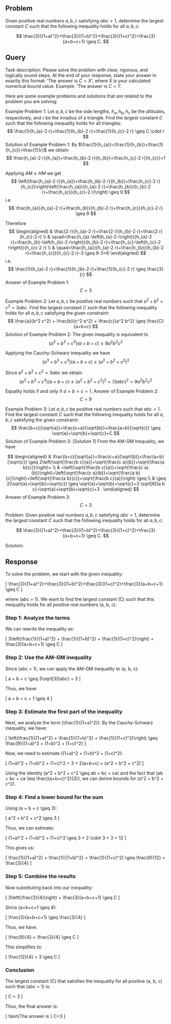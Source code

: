 ## Problem

Given positive real numbers $a, b, c$ satisfying $abc = 1$, determine the largest constant $C$ such that the following inequality holds for all $a, b, c$:

$$
\frac{3}{(1+a)^2}+\frac{3}{(1+b)^2}+\frac{3}{(1+c)^2}+\frac{3}{a+b+c+1} \geq C.
$$

## Query

Task description: Please solve the problem with clear, rigorous, and logically sound steps. At the end of your response, state your answer in exactly this format: 'The answer is $C=X$', where X is your calculated numerical bound value. Example: 'The answer is $C=1$'.

Here are some example problems and solutions that are related to the problem you are solving:

Example Problem 1: Let $a, b, c$ be the side lengths, $h_{a}, h_{b}, h_{c}$ be the altitudes, respectively, and $r$ be the inradius of a triangle. Find the largest constant $C$ such that the following inequality holds for all triangles:
$$
\frac{1}{h_{a}-2 r}+\frac{1}{h_{b}-2 r}+\frac{1}{h_{c}-2 r} \geq C \cdot r
$$
Solution of Example Problem 1: By $\frac{1}{h_{a}}+\frac{1}{h_{b}}+\frac{1}{h_{c}}=\frac{1}{r}$ we obtain
$$
\frac{h_{a}-2 r}{h_{a}}+\frac{h_{b}-2 r}{h_{b}}+\frac{h_{c}-2 r}{h_{c}}=1
$$

Applying $A M \geq H M$ we get
$$
\left(\frac{h_{a}-2 r}{h_{a}}+\frac{h_{b}-2 r}{h_{b}}+\frac{h_{c}-2 r}{h_{c}}\right)\left(\frac{h_{a}}{h_{a}-2 r}+\frac{h_{b}}{h_{b}-2 r}+\frac{h_{c}}{h_{c}-2 r}\right) \geq 9
$$
i.e.
$$
\frac{h_{a}}{h_{a}-2 r}+\frac{h_{b}}{h_{b}-2 r}+\frac{h_{c}}{h_{c}-2 r} \geq 9
$$

Therefore
$$
\begin{aligned}
& \frac{2 r}{h_{a}-2 r}+\frac{2 r}{h_{b}-2 r}+\frac{2 r}{h_{c}-2 r} \\
& \quad=\frac{h_{a}-\left(h_{a}-2 r\right)}{h_{a}-2 r}+\frac{h_{b}-\left(h_{b}-2 r\right)}{h_{b}-2 r}+\frac{h_{c}-\left(h_{c}-2 r\right)}{h_{c}-2 r} \\
& \quad=\frac{h_{a}}{h_{a}-2 r}+\frac{h_{b}}{h_{b}-2 r}+\frac{h_{c}}{h_{c}-2 r}-3 \geq 9-3=6
\end{aligned}
$$
i.e.
$$
\frac{1}{h_{a}-2 r}+\frac{1}{h_{b}-2 r}+\frac{1}{h_{c}-2 r} \geq \frac{3}{r}
$$
Answer of Example Problem 1: $$C = 3$$

Example Problem 2: Let $a, b, c$ be positive real numbers such that $a^2 + b^2 + c^2 = 3abc$. Find the largest constant $C$ such that the following inequality holds for all $a, b, c$ satisfying the given constraint:
$$
\frac{a}{b^2 c^2} + \frac{b}{c^2 a^2} + \frac{c}{a^2 b^2} \geq \frac{C}{a+b+c}
$$
Solution of Example Problem 2: The given inequality is equivalent to
$$
\left(a^{3}+b^{3}+c^{3}\right)(a+b+c) \geq 9 a^{2} b^{2} c^{2}
$$

Applying the Cauchy-Schwarz inequality we have
$$
\left(a^{3}+b^{3}+c^{3}\right)(a+b+c) \geq\left(a^{2}+b^{2}+c^{2}\right)^{2}
$$

Since $a^{2}+b^{2}+c^{2}=3 a b c$ we obtain
$$
\left(a^{3}+b^{3}+c^{3}\right)(a+b+c) \geq\left(a^{2}+b^{2}+c^{2}\right)^{2}=(3 a b c)^{2}=9 a^{2} b^{2} c^{2}
$$

Equality holds if and only if $a=b=c=1$.
Answer of Example Problem 2: $$C = 9$$

Example Problem 3: Let $a, b, c$ be positive real numbers such that $a b c = 1$. Find the largest constant $C$ such that the following inequality holds for all $a, b, c$ satisfying the given constraint:
$$
\frac{b+c}{\sqrt{a}}+\frac{c+a}{\sqrt{b}}+\frac{a+b}{\sqrt{c}} \geq \sqrt{a}+\sqrt{b}+\sqrt{c}+C
$$
Solution of Example Problem 3: [Solution 1]
From the AM-GM Inequality, we have

$$
\begin{aligned}
& \frac{b+c}{\sqrt{a}}+\frac{c+a}{\sqrt{b}}+\frac{a+b}{\sqrt{c}} \geq 2\left(\sqrt{\frac{b c}{a}}+\sqrt{\frac{c a}{b}}+\sqrt{\frac{a b}{c}}\right)= \\
& =\left(\sqrt{\frac{b c}{a}}+\sqrt{\frac{c a}{b}}\right)+\left(\sqrt{\frac{c a}{b}}+\sqrt{\frac{a b}{c}}\right)+\left(\sqrt{\frac{a b}{c}}+\sqrt{\frac{b c}{a}}\right) \geq \\
& \geq 2(\sqrt{a}+\sqrt{b}+\sqrt{c}) \geq \sqrt{a}+\sqrt{b}+\sqrt{c}+3 \sqrt[6]{a b c}=\sqrt{a}+\sqrt{b}+\sqrt{c}+3 .
\end{aligned}
$$
Answer of Example Problem 3: $$C = 3$$


Problem: Given positive real numbers $a, b, c$ satisfying $abc = 1$, determine the largest constant $C$ such that the following inequality holds for all $a, b, c$:

$$
\frac{3}{(1+a)^2}+\frac{3}{(1+b)^2}+\frac{3}{(1+c)^2}+\frac{3}{a+b+c+1} \geq C.
$$

Solution:

## Response

To solve the problem, we start with the given inequality:

\[
\frac{3}{(1+a)^2}+\frac{3}{(1+b)^2}+\frac{3}{(1+c)^2}+\frac{3}{a+b+c+1} \geq C
\]

where \(abc = 1\). We want to find the largest constant \(C\) such that this inequality holds for all positive real numbers \(a, b, c\).

### Step 1: Analyze the terms

We can rewrite the inequality as:

\[
3\left(\frac{1}{(1+a)^2} + \frac{1}{(1+b)^2} + \frac{1}{(1+c)^2}\right) + \frac{3}{a+b+c+1} \geq C
\]

### Step 2: Use the AM-GM inequality

Since \(abc = 1\), we can apply the AM-GM inequality to \(a, b, c\):

\[
a + b + c \geq 3\sqrt[3]{abc} = 3
\]

Thus, we have:

\[
a + b + c + 1 \geq 4
\]

### Step 3: Estimate the first part of the inequality

Next, we analyze the term \(\frac{1}{(1+x)^2}\). By the Cauchy-Schwarz inequality, we have:

\[
\left(\frac{1}{(1+a)^2} + \frac{1}{(1+b)^2} + \frac{1}{(1+c)^2}\right) \geq \frac{9}{(1+a)^2 + (1+b)^2 + (1+c)^2}
\]

Now, we need to estimate \((1+a)^2 + (1+b)^2 + (1+c)^2\):

\[
(1+a)^2 + (1+b)^2 + (1+c)^2 = 3 + 2(a+b+c) + (a^2 + b^2 + c^2)
\]

Using the identity \(a^2 + b^2 + c^2 \geq ab + bc + ca\) and the fact that \(ab + bc + ca \leq \frac{(a+b+c)^2}{3}\), we can derive bounds for \(a^2 + b^2 + c^2\).

### Step 4: Find a lower bound for the sum

Using \(a + b + c \geq 3\):

\[
a^2 + b^2 + c^2 \geq 3
\]

Thus, we can estimate:

\[
(1+a)^2 + (1+b)^2 + (1+c)^2 \geq 3 + 2 \cdot 3 + 3 = 12
\]

This gives us:

\[
\frac{1}{(1+a)^2} + \frac{1}{(1+b)^2} + \frac{1}{(1+c)^2} \geq \frac{9}{12} = \frac{3}{4}
\]

### Step 5: Combine the results

Now substituting back into our inequality:

\[
3\left(\frac{3}{4}\right) + \frac{3}{a+b+c+1} \geq C
\]

Since \(a+b+c+1 \geq 4\):

\[
\frac{3}{a+b+c+1} \geq \frac{3}{4}
\]

Thus, we have:

\[
\frac{9}{4} + \frac{3}{4} \geq C
\]

This simplifies to:

\[
\frac{12}{4} = 3 \geq C
\]

### Conclusion

The largest constant \(C\) that satisfies the inequality for all positive \(a, b, c\) such that \(abc = 1\) is:

\[
C = 3
\]

Thus, the final answer is:

\[
\text{The answer is } C=3
\]